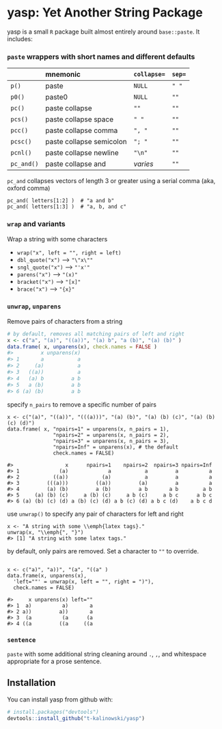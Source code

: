 # yasp: Yet Another String Package

yasp is a small `R` package built almost entirely around `base::paste`. It includes:

### `paste` wrappers with short names and different defaults

|             | mnemonic	               | `collapse=`| `sep=` |
| :---------- | :----------------------- | :--------- | :----- |
| `p()`	      | paste	                   | `NULL`	    | `" "`  |
| `p0()`	    | paste0	                 | `NULL`     | `""`   |
| `pc()`	    | paste collapse	         | `""`	      | `""`   |
| `pcs()`	    | paste collapse space	   | `" "`	    | `""`   |
| `pcc()`	    | paste collapse comma	   | `", "`     | `""`   |
| `pcsc()`	  | paste collapse semicolon | `"; "`     | `""`   |
| `pcnl()`	  | paste collapse newline	 | `"\n"`     | `""`   |
| `pc_and()`	| paste collapse and	     | _varies_   | `""`   |

`pc_and` collapses vectors of length 3 or greater using a serial comma (aka, oxford comma)
```
pc_and( letters[1:2] )  # "a and b"
pc_and( letters[1:3] )  # "a, b, and c"
```

### `wrap` and variants
Wrap a string with some characters

* `wrap("x", left = "", right = left)`
* `dbl_quote("x")`  -->  `"\"x\""`
* `sngl_quote("x")` --> `"'x'"`
* `parens("x")`     -->     `"(x)"` 
* `bracket("x")`    -->    `"[x]"`
* `brace("x")`      -->    `"{x}"`


### `unwrap`, `unparens`
Remove pairs of characters from a string
``` r
# by default, removes all matching pairs of left and right
x <- c("a", "(a)", "((a))", "(a) b", "a (b)", "(a) (b)" )
data.frame( x, unparens(x), check.names = FALSE )
#>         x unparens(x)
#> 1       a           a
#> 2     (a)           a
#> 3   ((a))           a
#> 4   (a) b         a b
#> 5   a (b)         a b
#> 6 (a) (b)         a b
```
specify `n_pairs` to remove a specific number of pairs
```
x <- c("(a)", "((a))", "(((a)))", "(a) (b)", "(a) (b) (c)", "(a) (b) (c) (d)")
data.frame( x, "npairs=1" = unparens(x, n_pairs = 1),
               "npairs=2" = unparens(x, n_pairs = 2),
               "npairs=3" = unparens(x, n_pairs = 3),
               "npairs=Inf" = unparens(x), # the default 
               check.names = FALSE)
  
#>                 x      npairs=1    npairs=2  npairs=3 npairs=Inf
#> 1             (a)             a           a         a          a
#> 2           ((a))           (a)           a         a          a
#> 3         (((a)))         ((a))         (a)         a          a
#> 4         (a) (b)         a (b)         a b       a b        a b
#> 5     (a) (b) (c)     a (b) (c)     a b (c)     a b c      a b c
#> 6 (a) (b) (c) (d) a (b) (c) (d) a b (c) (d) a b c (d)    a b c d
```
use `unwrap()` to specify any pair of characters for left and right
```
x <- "A string with some \\emph{latex tags}."
unwrap(x, "\\emph{", "}")
#> [1] "A string with some latex tags."
```

by default, only pairs are removed. Set a character to `""` to override.
```

x <- c("a)", "a))", "(a", "((a" )
data.frame(x, unparens(x),
  'left=""' = unwrap(x, left = "", right = ")"),
  check.names = FALSE)
  
#>     x unparens(x) left=""
#> 1  a)          a)       a
#> 2 a))         a))       a
#> 3  (a          (a      (a
#> 4 ((a         ((a     ((a
```

### `sentence`
`paste` with some additional string cleaning around `.`, `,`, and whitespace 
appropriate for a prose sentence.

## Installation

You can install yasp from github with:

``` r
# install.packages("devtools")
devtools::install_github("t-kalinowski/yasp")
```
